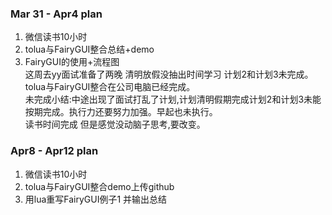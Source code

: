 ### Mar 31 - Apr4 plan
1. 微信读书10小时
2. tolua与FairyGUI整合总结+demo
3. FairyGUI的使用+流程图  
这周去yy面试准备了两晚 清明放假没抽出时间学习 计划2和计划3未完成。  
tolua与FairyGUI整合在公司电脑已经完成。  
未完成小结:中途出现了面试打乱了计划,计划清明假期完成计划2和计划3未能按期完成。执行力还要努力加强。早起也未执行。  
读书时间完成 但是感觉没动脑子思考,要改变。



### Apr8 - Apr12 plan
1. 微信读书10小时
2. tolua与FairyGUI整合demo上传github
3. 用lua重写FairyGUI例子1 并输出总结

